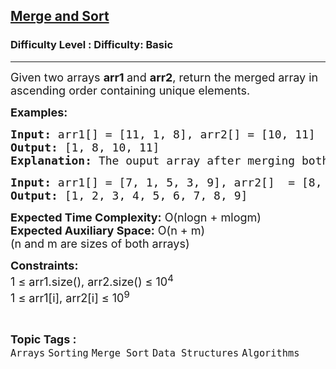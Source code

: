 <h2><a href="https://www.geeksforgeeks.org/problems/merge-and-sort5821/1?page=1&sortBy=difficulty">Merge and Sort</a></h2><h3>Difficulty Level : Difficulty: Basic</h3><hr><div class="problems_problem_content__Xm_eO"><p><span style="font-size: 18px;">Given two arrays <strong>arr1 </strong>and <strong>arr2</strong>, return the merged array in ascending order containing unique elements.</span></p>
<p><span style="font-size: 18px;"><strong>Examples:</strong></span></p>
<pre><span style="font-size: 18px;"><strong>Input: </strong>arr1[] = [11, 1, 8], arr2[] = [10, 11]
<strong>Output: </strong>[1, 8, 10, 11]
<strong>Explanation: </strong>The ouput array after merging both the arrays and removing duplicates is [1 8, 10, 11]<br></span></pre>
<pre><span style="font-size: 18px;"><strong>Input: </strong>arr1[] = [7, 1, 5, 3, 9], arr2[]  = [8, 4, 3, 5, 2, 6]
<strong>Output: </strong>[1, 2, 3, 4, 5, 6, 7, 8, 9] </span></pre>
<p><span style="font-size: 18px;"><strong>Expected Time Complexity:</strong> O(nlogn + mlogm)<br><strong>Expected Auxiliary Space:</strong> O(n + m)<br>(n and m are sizes of both arrays)</span></p>
<p><span style="font-size: 18px;"><strong>Constraints:</strong><br>1 ≤ arr1.size(), arr2.size() ≤ 10<sup>4</sup><br>1 ≤ arr1[i], arr2[i] ≤ 10<sup>9</sup><br></span></p></div><br><p><span style=font-size:18px><strong>Topic Tags : </strong><br><code>Arrays</code>&nbsp;<code>Sorting</code>&nbsp;<code>Merge Sort</code>&nbsp;<code>Data Structures</code>&nbsp;<code>Algorithms</code>&nbsp;